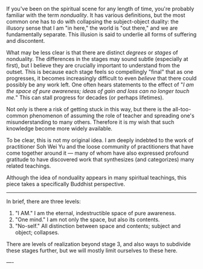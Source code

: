 
If you've been on the spiritual scene for any length of time, you're probably familiar with the term _nonduality_. It has various definitions, but the most common one has to do with collapsing the subject-object duality: the illusory sense that I am "in here," the world is "out there," and we are fundamentally separate. This illusion is said to underlie all forms of suffering and discontent.

What may be less clear is that there are distinct _degrees_ or _stages_ of nonduality. The differences in the stages may sound subtle (especially at first), but I believe they are crucially important to understand from the outset. This is because each stage feels so compellingly "final" that as one progresses, it becomes increasingly difficult to even _believe_ that there could possibly be any work left. One often hears statements to the effect of "_I am the space of pure awareness; ideas of gain and loss can no longer touch me._" This can stall progress for decades (or perhaps lifetimes).

Not only is there a risk of getting stuck in this way, but there is the all-too-common phenomenon of assuming the role of teacher and spreading one's misunderstanding to many others. Therefore it is my wish that such knowledge become more widely available.

To be clear, this is not my original idea. I am deeply indebted to the work of practitioner Soh Wei Yu and the loose community of practitioners that have come together around it — many of whom have also expressed profound gratitude to have discovered work that synthesizes (and categorizes) many related teachings.

Although the idea of nonduality appears in many spiritual teachings, this piece takes a specifically Buddhist perspective.

---

In brief, there are three levels:

1. "I AM." I am the eternal, indestructible space of pure awareness.
2. "One mind." I am not only the space, but also its contents.
3. "No-self." All distinction between space and contents; subject and object; collapses.

There are levels of realization beyond stage 3, and also ways to subdivide these stages further, but we will mostly limit ourselves to these here.

—-





